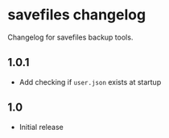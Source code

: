 # savefiles changelog

Changelog for savefiles backup tools.

## 1.0.1

- Add checking if `user.json` exists at startup

## 1.0

- Initial release
